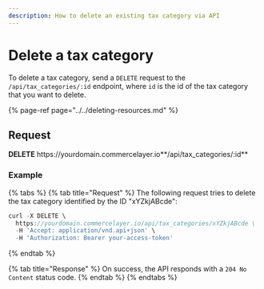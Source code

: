 ```yaml
---
description: How to delete an existing tax category via API
---
```


# Delete a tax category

To delete a tax category, send a `DELETE` request to the `/api/tax_categories/:id` endpoint, where `id` is the id of the tax category that you want to delete.

{% page-ref page="../../deleting-resources.md" %}

## Request

**DELETE** https://<i></i>yourdomain.commercelayer.io**/api/tax_categories/:id**

### Example

{% tabs %}
{% tab title="Request" %}
The following request tries to delete the tax category identified by the ID "xYZkjABcde":

```javascript
curl -X DELETE \
  https://yourdomain.commercelayer.io/api/tax_categories/xYZkjABcde \
  -H 'Accept: application/vnd.api+json' \
  -H 'Authorization: Bearer your-access-token'
```
{% endtab %}

{% tab title="Response" %}
On success, the API responds with a `204 No Content` status code.
{% endtab %}
{% endtabs %}

